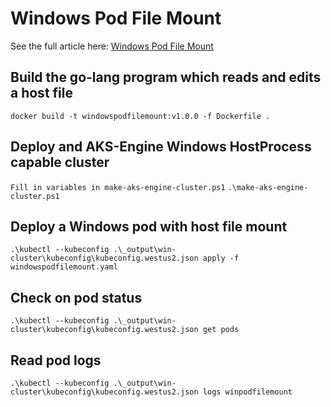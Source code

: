 # Windows Pod File Mount

See the full article here: [Windows Pod File Mount]()

## Build the go-lang program which reads and edits a host file
`docker build -t windowspodfilemount:v1.0.0 -f Dockerfile .`

## Deploy and AKS-Engine Windows HostProcess capable cluster
`Fill in variables in make-aks-engine-cluster.ps1`
`.\make-aks-engine-cluster.ps1`

## Deploy a Windows pod with host file mount
`.\kubectl --kubeconfig .\_output\win-cluster\kubeconfig\kubeconfig.westus2.json apply -f windowspodfilemount.yaml`

## Check on pod status
`.\kubectl --kubeconfig .\_output\win-cluster\kubeconfig\kubeconfig.westus2.json get pods`

## Read pod logs
`.\kubectl --kubeconfig .\_output\win-cluster\kubeconfig\kubeconfig.westus2.json logs winpodfilemount`